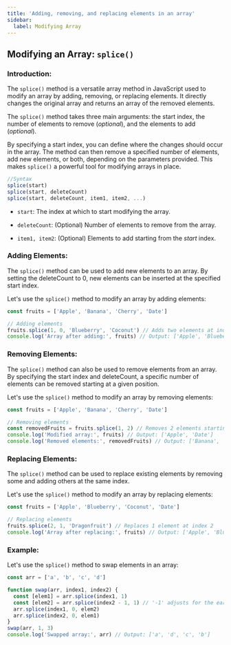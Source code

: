 ```yaml
---
title: 'Adding, removing, and replacing elements in an array'
sidebar:
  label: Modifying Array
---
```


## Modifying an Array: `splice()`

### Introduction:

The `splice()` method is a versatile array method in JavaScript used to modify an array by adding, removing, or replacing elements. It directly changes the original array and returns an array of the removed elements.

The `splice()` method takes three main arguments: the start index, the number of elements to remove (_optional_), and the elements to add (_optional_).

By specifying a start index, you can define where the changes should occur in the array. The method can then remove a specified number of elements, add new elements, or both, depending on the parameters provided. This makes `splice()` a powerful tool for modifying arrays in place.

```js
//Syntax
splice(start)
splice(start, deleteCount)
splice(start, deleteCount, item1, item2, ...)
```

- `start`: The index at which to start modifying the array.

- `deleteCount`: (Optional) Number of elements to remove from the array.

- `item1, item2`: (Optional) Elements to add starting from the _start_ index.

### Adding Elements:

The `splice()` method can be used to add new elements to an array. By setting the deleteCount to 0, new elements can be inserted at the specified start index.

Let's use the `splice()` method to modify an array by adding elements:

```js
const fruits = ['Apple', 'Banana', 'Cherry', 'Date']

// Adding elements
fruits.splice(1, 0, 'Blueberry', 'Coconut') // Adds two elements at index 1
console.log('Array after adding:', fruits) // Output: ['Apple', 'Blueberry', 'Coconut', 'Banana', 'Cherry', 'Date']
```

### Removing Elements:

The `splice()` method can also be used to remove elements from an array. By specifying the start index and deleteCount, a specific number of elements can be removed starting at a given position.

Let's use the `splice()` method to modify an array by removing elements:

```js
const fruits = ['Apple', 'Banana', 'Cherry', 'Date']

// Removing elements
const removedFruits = fruits.splice(1, 2) // Removes 2 elements starting from index 1
console.log('Modified array:', fruits) // Output: ['Apple', 'Date']
console.log('Removed elements:', removedFruits) // Output: ['Banana', 'Cherry']
```

### Replacing Elements:

The `splice()` method can be used to replace existing elements by removing some and adding others at the same index.

Let's use the `splice()` method to modify an array by replacing elements:

```js
const fruits = ['Apple', 'Blueberry', 'Coconut', 'Date']

// Replacing elements
fruits.splice(2, 1, 'Dragonfruit') // Replaces 1 element at index 2
console.log('Array after replacing:', fruits) // Output: ['Apple', 'Blueberry', 'Dragonfruit', 'Date']
```
### Example:

Let's use the `splice()` method to swap elements in an array:

```js
const arr = ['a', 'b', 'c', 'd']

function swap(arr, index1, index2) {
  const [elem1] = arr.splice(index1, 1)
  const [elem2] = arr.splice(index2 - 1, 1) // '-1' adjusts for the earlier removal of 'elem1'
  arr.splice(index1, 0, elem2)
  arr.splice(index2, 0, elem1)
}
swap(arr, 1, 3)
console.log('Swapped array:', arr) // Output: ['a', 'd', 'c', 'b']
```
